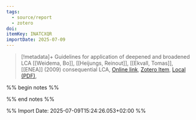 ```yaml
---
tags:
  - source/report
  - zotero
doi: 
itemKey: INATCXQR
importDate: 2025-07-09
---
```

>[!metadata]+
> Guidelines for application of deepened and broadened LCA
> [[Weidema, Bo]], [[Heijungs, Reinout]], [[Ekvall, Tomas]], 
> [[ENEA]] (2009)
> consequential LCA, 
> [Online link](https://lca-net.com/files/calcas_report_d18.pdf), [Zotero Item](zotero://select/library/items/INATCXQR), [Local (PDF)](file://C:/Users/aburg/Documents/references/zotero/storage/NT8JS7MD/_calcas_report_d18.pdf), 

%% begin notes %%

%% end notes %%

%% Import Date: 2025-07-09T15:24:26.053+02:00 %%
